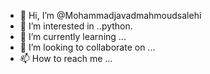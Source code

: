 - 👋 Hi, I’m @Mohammadjavadmahmoudsalehi
- 👀 I’m interested in ..python.
- 🌱 I’m currently learning ...
- 💞️ I’m looking to collaborate on ...
- 📫 How to reach me ...

<!---
Mohammadjavadmahmoudsalehi/Mohammadjavadmahmoudsalehi is a ✨ special ✨ repository because its `README.md` (this file) appears on your GitHub profile.
You can click the Preview link to take a look at your changes.
--->
